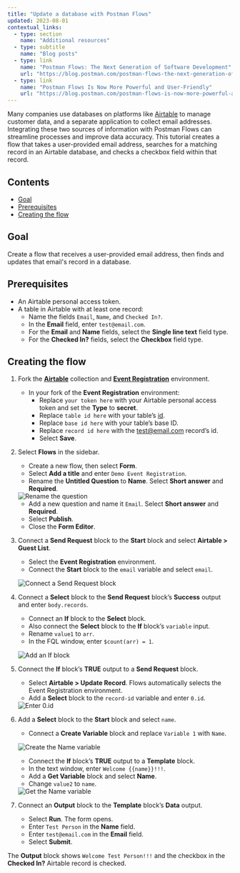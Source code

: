 ```yaml
---
title: "Update a database with Postman Flows"
updated: 2023-08-01
contextual_links:
  - type: section
    name: "Additional resources"
  - type: subtitle
    name: "Blog posts"
  - type: link
    name: "Postman Flows: The Next Generation of Software Development"
    url: "https://blog.postman.com/postman-flows-the-next-generation-of-software-development/"
  - type: link
    name: "Postman Flows Is Now More Powerful and User-Friendly"
    url: "https://blog.postman.com/postman-flows-is-now-more-powerful-and-user-friendly/"
---
```


Many companies use databases on platforms like [Airtable](https://airtable.com/) to manage customer data, and a separate application to collect email addresses. Integrating these two sources of information with Postman Flows can streamline processes and improve data accuracy. This tutorial creates a flow that takes a user-provided email address, searches for a matching record in an Airtable database, and checks a checkbox field within that record.

## Contents

* [Goal](#goal)
* [Prerequisites](#prerequisites)
* [Creating the flow](#creating-the-flow)

## Goal

Create a flow that receives a user-provided email address, then finds and updates that email's record in a database.

## Prerequisites

* An Airtable personal access token.
* A table in Airtable with at least one record:
    * Name the fields `Email`, `Name`, and `Checked In?`.
    * In the **Email** field, enter `test@email.com`.
    * For the **Email** and **Name** fields, select the **Single line text** field type.
    * For the **Checked In?** fields, select the **Checkbox** field type.

## Creating the flow
<!-- TODO: Recreate this collection and environment in a public flows workspace, then replace the beta links below with public links. -->
1. Fork the [**Airtable**](https://postman.postman-beta.co/workspace/testing-features~e08a6ce3-3b63-4a67-9e38-3f910d42a4ca/collection/917058-ebc81195-63a9-4906-b1ef-5bcf8a6eeee1?action=share&creator=901427) collection and [**Event Registration**](https://postman.postman-beta.co/workspace/testing-features~e08a6ce3-3b63-4a67-9e38-3f910d42a4ca/environment/917058-66036e4e-8d69-41aa-8c8c-a6fb37648f6a?action=share&creator=901427) environment.
    * In your fork of the **Event Registration** environment:
        * Replace `your token here` with your Airtable personal access token and set the **Type** to **secret**.
        * Replace `table id here` with your table’s [id](https://support.airtable.com/docs/finding-airtable-record-ids).
        * Replace `base id here` with your table’s base ID.
        * Replace `record id here` with the test@email.com record’s id.
        * Select **Save**.

1. Select **Flows** in the sidebar.
    * Create a new flow, then select **Form**.
    * Select **Add a title** and enter `Demo Event Registration`.
    * Rename the **Untitled Question** to **Name**. Select **Short answer** and **Required**.

    <img src="https://assets.postman.com/postman-docs/v10/flows-tut-update-create-form-v10.gif" alt="Rename the question" fetchpriority="low" loading="lazy" >

    * Add a new question and name it `Email`. Select **Short answer** and **Required**.
    * Select **Publish**.
    * Close the **Form Editor**.

1. Connect a **Send Request** block to the **Start** block and select **Airtable > Guest List**.
    * Select the **Event Registration** environment.
    * Connect the **Start** block to the `email` variable and select `email`.

    ![Connect a Send Request block](https://assets.postman.com/postman-docs/v10/flows-tut-update-1st-send-request-v10.jpg)

1. Connect a **Select** block to the **Send Request** block’s **Success** output and enter `body.records`.
    * Connect an **If** block to the **Select** block.
    * Also connect the **Select** block to the **If** block’s `variable` input.
    * Rename `value1` to `arr`.
    * In the FQL window, enter `$count(arr) = 1`.

    ![Add an If block](https://assets.postman.com/postman-docs/v10/flows-tut-update-add-if-block-v10.jpg)

1. Connect the **If** block’s **TRUE** output to a **Send Request** block.
    * Select **Airtable > Update Record**. Flows automatically selects the Event Registration environment.
    * Add a **Select** block to the `record-id` variable and enter `0.id`.

    <img src="https://assets.postman.com/postman-docs/v10/flows-tut-update-record-id-v10.gif" alt="Enter 0.id" fetchpriority="low" loading="lazy" >

1. Add a **Select** block to the **Start** block and select `name`.
    * Connect a **Create Variable** block and replace `Variable 1` with `Name`.

    ![Create the Name variable](https://assets.postman.com/postman-docs/v10/flows-tut-update-create-variable-v10.jpg)

    * Connect the **If** block’s **TRUE** output to a **Template** block.
    * In the text window, enter `Welcome {{name}}!!!`.
    * Add a **Get Variable** block and select **Name**.
    * Change `value2` to `name`.

    <img src="https://assets.postman.com/postman-docs/v10/flows-tut-update-get-variable-v10.gif" alt="Get the Name variable" fetchpriority="low" loading="lazy" >

1. Connect an **Output** block to the **Template** block’s **Data** output.
    * Select **Run**. The form opens.
    * Enter `Test Person` in the **Name** field.
    * Enter `test@email.com` in the **Email** field.
    * Select **Submit**.

The **Output** block shows `Welcome Test Person!!!` and the checkbox in the **Checked In?** Airtable record is checked.

